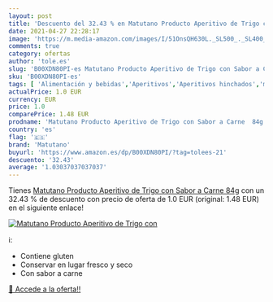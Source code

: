 ```yaml
---
layout: post
title: 'Descuento del 32.43 % en Matutano Producto Aperitivo de Trigo con'
date: 2021-04-27 22:28:17
image: 'https://m.media-amazon.com/images/I/51OnsQH630L._SL500_._SL400_.jpg'
comments: true
category: ofertas
author: 'tole.es'
slug: 'B00XDN80PI-es Matutano Producto Aperitivo de Trigo con Sabor a Carne 84g'
sku: 'B00XDN80PI-es'
tags: [ 'Alimentación y bebidas','Aperitivos','Aperitivos hinchados','matutano','trigo', ]
actualPrice: 1.0 EUR
currency: EUR
price: 1.0
comparePrice: 1.48 EUR
prodname: 'Matutano Producto Aperitivo de Trigo con Sabor a Carne  84g'
country: 'es'
flag: '🇪🇸'
brand: 'Matutano'
buyurl: 'https://www.amazon.es/dp/B00XDN80PI/?tag=tolees-21'
descuento: '32.43'
average: '1.03037037037037'
---
```


Tienes [Matutano Producto Aperitivo de Trigo con Sabor a Carne  84g](https://www.amazon.es/dp/B00XDN80PI/?tag=tolees-21) con un 32.43 % de descuento con precio de oferta de 1.0 EUR (original: 1.48 EUR) en el siguiente enlace!

[![Matutano Producto Aperitivo de Trigo con](https://m.media-amazon.com/images/I/51OnsQH630L._SL500_._SL400_.jpg)](https://www.amazon.es/dp/B00XDN80PI/?tag=tolees-21)

ℹ️:

- Contiene gluten
- Conservar en lugar fresco y seco
- Con sabor a carne

[🛒 Accede a la oferta!!](https://www.amazon.es/dp/B00XDN80PI/?tag=tolees-21)
